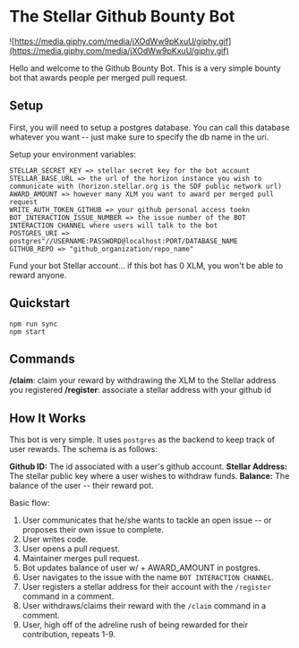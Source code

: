 # The Stellar Github Bounty Bot

![https://media.giphy.com/media/jXOdWw9pKxuU/giphy.gif](https://media.giphy.com/media/jXOdWw9pKxuU/giphy.gif)

Hello and welcome to the Github Bounty Bot. This is a very simple bounty bot that awards people per merged pull request. 

## Setup
First, you will need to setup a postgres database. You can call this database whatever you want -- just make sure to specify the db name in the uri.

Setup your environment variables:
```
STELLAR_SECRET_KEY => stellar secret key for the bot account
STELLAR_BASE_URL => the url of the horizon instance you wish to communicate with (horizon.stellar.org is the SDF public network url)
AWARD_AMOUNT => however many XLM you want to award per merged pull request
WRITE_AUTH_TOKEN_GITHUB => your github personal access toekn
BOT_INTERACTION_ISSUE_NUMBER => the issue number of the BOT INTERACTION CHANNEL where users will talk to the bot
POSTGRES_URI => postgres"//USERNAME:PASSWORD@localhost:PORT/DATABASE_NAME
GITHUB_REPO => "github_organization/repo_name"
```

Fund your bot Stellar account... if this bot has 0 XLM, you won't be able to reward anyone.

## Quickstart
```
npm run sync
npm start
```

## Commands

**/claim**: claim your reward by withdrawing the XLM to the Stellar address you registered
**/register**: associate a stellar address with your github id

## How It Works
This bot is very simple. It uses `postgres` as the backend to keep track of user rewards. The schema is as follows:

**Github ID:** The id associated with a user's github account.
**Stellar Address:** The stellar public key where a user wishes to withdraw funds.
**Balance:** The balance of the user -- their reward pot.

Basic flow:
1. User communicates that he/she wants to tackle an open issue -- or proposes their own issue to complete.
2. User writes code.
3. User opens a pull request.
4. Maintainer merges pull request.
5. Bot updates balance of user w/ + AWARD_AMOUNT in postgres.
6. User navigates to the issue with the name `BOT INTERACTION CHANNEL`.
7. User registers a stellar address for their account with the `/register` command in a comment.
8. User withdraws/claims their reward with the `/claim` command in a comment.
9. User, high off of the adreline rush of being rewarded for their contribution, repeats 1-9.